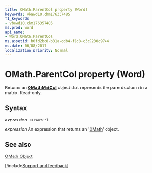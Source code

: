 ```yaml
---
title: OMath.ParentCol property (Word)
keywords: vbawd10.chm176357485
f1_keywords:
- vbawd10.chm176357485
ms.prod: word
api_name:
- Word.OMath.ParentCol
ms.assetid: b0fd2bd8-b31a-cdb4-f1c8-c3c7230c9744
ms.date: 06/08/2017
localization_priority: Normal
---
```



# OMath.ParentCol property (Word)

Returns an  **[OMathMatCol](Word.OMathMatCol.md)** object that represents the parent column in a matrix. Read-only.


## Syntax

_expression_. `ParentCol`

 _expression_ An expression that returns an '[OMath](Word.OMath.md)' object.


## See also


[OMath Object](Word.OMath.md)

[!include[Support and feedback](~/includes/feedback-boilerplate.md)]